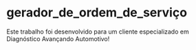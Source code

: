 # gerador_de_ordem_de_serviço
Este trabalho foi desenvolvido para um cliente especializado em Diagnóstico Avançando Automotivo! 
